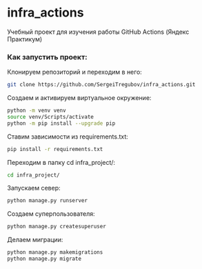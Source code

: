 # infra_actions
Учебный проект для изучения работы GitHub Actions (Яндекс Практикум)

### Как запустить проект:

Клонируем репозиторий и переходим в него:
```bash
git clone https://github.com/SergeiTregubov/infra_actions.git
```
Создаем и активируем виртуальное окружение:
```bash
python -m venv venv
source venv/Scripts/activate
python -m pip install --upgrade pip
```
Ставим зависимости из requirements.txt:
```bash
pip install -r requirements.txt
```
Переходим в папку cd infra_project/:
```bash
cd infra_project/
```
Запускаем север:
```bash
python manage.py runserver
```
Создаем суперпользователя:
```bash
python manage.py createsuperuser
```
Делаем миграции:
```bash
python manage.py makemigrations
python manage.py migrate
```